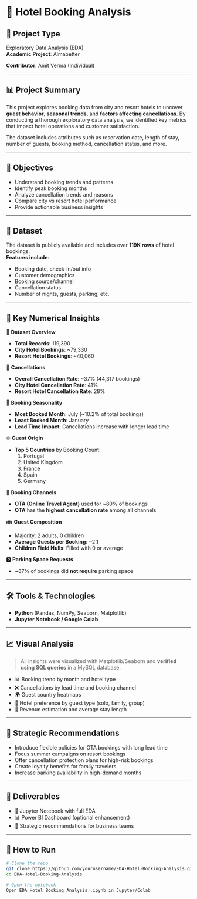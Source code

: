 # 🏨 Hotel Booking Analysis

## 📌 Project Type  
Exploratory Data Analysis (EDA)  
**Academic Project**: Almabetter

**Contributor**: Amit Verma (Individual)

---

## 📊 Project Summary

This project explores booking data from city and resort hotels to uncover **guest behavior**, **seasonal trends**, and **factors affecting cancellations**. By conducting a thorough exploratory data analysis, we identified key metrics that impact hotel operations and customer satisfaction.  

The dataset includes attributes such as reservation date, length of stay, number of guests, booking method, cancellation status, and more.

---

## 🧩 Objectives

- Understand booking trends and patterns  
- Identify peak booking months  
- Analyze cancellation trends and reasons  
- Compare city vs resort hotel performance  
- Provide actionable business insights  

---

## 📂 Dataset

The dataset is publicly available and includes over **119K rows** of hotel bookings.  
**Features include**:  
- Booking date, check-in/out info  
- Customer demographics  
- Booking source/channel  
- Cancellation status  
- Number of nights, guests, parking, etc.

---

## 🔢 Key Numerical Insights

📌 **Dataset Overview**  
- **Total Records**: 119,390  
- **City Hotel Bookings**: ~79,330  
- **Resort Hotel Bookings**: ~40,060  

🚫 **Cancellations**  
- **Overall Cancellation Rate**: ~37% (44,317 bookings)  
- **City Hotel Cancellation Rate**: 41%  
- **Resort Hotel Cancellation Rate**: 28%  

📆 **Booking Seasonality**  
- **Most Booked Month**: July (~10.2% of total bookings)  
- **Least Booked Month**: January  
- **Lead Time Impact**: Cancellations increase with longer lead time  

🌐 **Guest Origin**  
- **Top 5 Countries** by Booking Count:  
  1. Portugal  
  2. United Kingdom  
  3. France  
  4. Spain  
  5. Germany  

📲 **Booking Channels**  
- **OTA (Online Travel Agent)** used for ~80% of bookings  
- **OTA** has the **highest cancellation rate** among all channels  

👪 **Guest Composition**  
- Majority: 2 adults, 0 children  
- **Average Guests per Booking**: ~2.1  
- **Children Field Nulls**: Filled with 0 or average  

🅿️ **Parking Space Requests**  
- ~87% of bookings did **not require** parking space

---

## 🛠️ Tools & Technologies

- **Python** (Pandas, NumPy, Seaborn, Matplotlib)  
- **Jupyter Notebook / Google Colab**  

---

## 📈 Visual Analysis

> All insights were visualized with Matplotlib/Seaborn and **verified using SQL queries** in a MySQL database.

- 📊 Booking trend by month and hotel type  
- ❌ Cancellations by lead time and booking channel  
- 🌍 Guest country heatmaps  
- 🏨 Hotel preference by guest type (solo, family, group)  
- 🧾 Revenue estimation and average stay length  

---


## 🎯 Strategic Recommendations

- Introduce flexible policies for OTA bookings with long lead time  
- Focus summer campaigns on resort bookings  
- Offer cancellation protection plans for high-risk bookings  
- Create loyalty benefits for family travelers  
- Increase parking availability in high-demand months

---

## 📁 Deliverables

- 📒 Jupyter Notebook with full EDA  
- 📊 Power BI Dashboard (optional enhancement)   
- 🧠 Strategic recommendations for business teams

---

## 🚀 How to Run

```bash
# Clone the repo
git clone https://github.com/yourusername/EDA-Hotel-Booking-Analysis.git
cd EDA-Hotel-Booking-Analysis

# Open the notebook
Open EDA_Hotel_Booking_Analysis_.ipynb in Jupyter/Colab
